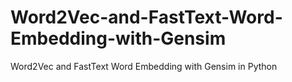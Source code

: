 # Word2Vec-and-FastText-Word-Embedding-with-Gensim
 Word2Vec and FastText Word Embedding with Gensim in Python
